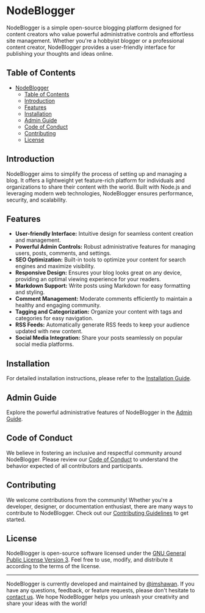 # NodeBlogger

NodeBlogger is a simple open-source blogging platform designed for content creators who value powerful administrative controls and effortless site management. Whether you're a hobbyist blogger or a professional content creator, NodeBlogger provides a user-friendly interface for publishing your thoughts and ideas online.   

## Table of Contents

- [NodeBlogger](#nodeblogger)
  - [Table of Contents](#table-of-contents)
  - [Introduction](#introduction)
  - [Features](#features)
  - [Installation](#installation)
  - [Admin Guide](#admin-guide)
  - [Code of Conduct](#code-of-conduct)
  - [Contributing](#contributing)
  - [License](#license)

## Introduction

NodeBlogger aims to simplify the process of setting up and managing a blog. It offers a lightweight yet feature-rich platform for individuals and organizations to share their content with the world. Built with Node.js and leveraging modern web technologies, NodeBlogger ensures performance, security, and scalability.

## Features

- **User-friendly Interface:** Intuitive design for seamless content creation and management.
- **Powerful Admin Controls:** Robust administrative features for managing users, posts, comments, and settings.
- **SEO Optimization:** Built-in tools to optimize your content for search engines and maximize visibility.
- **Responsive Design:** Ensures your blog looks great on any device, providing an optimal viewing experience for your readers.
- **Markdown Support:** Write posts using Markdown for easy formatting and styling.
- **Comment Management:** Moderate comments efficiently to maintain a healthy and engaging community.
- **Tagging and Categorization:** Organize your content with tags and categories for easy navigation.
- **RSS Feeds:** Automatically generate RSS feeds to keep your audience updated with new content.
- **Social Media Integration:** Share your posts seamlessly on popular social media platforms.

## Installation

For detailed installation instructions, please refer to the [Installation Guide](./docs/installation.md).

## Admin Guide

Explore the powerful administrative features of NodeBlogger in the [Admin Guide](./docs/admin-guide.md).

## Code of Conduct

We believe in fostering an inclusive and respectful community around NodeBlogger. Please review our [Code of Conduct](./CODE_OF_CONDUCT.md) to understand the behavior expected of all contributors and participants.


## Contributing

We welcome contributions from the community! Whether you're a developer, designer, or documentation enthusiast, there are many ways to contribute to NodeBlogger. Check out our [Contributing Guidelines](./contributing.md) to get started.

## License

NodeBlogger is open-source software licensed under the [GNU General Public License Version 3](./LICENSE). Feel free to use, modify, and distribute it according to the terms of the license.


---

NodeBlogger is currently developed and maintained by [@imshawan](https://github.com/imshawan). If you have any questions, feedback, or feature requests, please don't hesitate to [contact us](mailto:contact@imshawan.dev). We hope NodeBlogger helps you unleash your creativity and share your ideas with the world!
